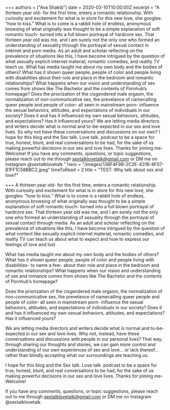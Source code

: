+++
authors = ["Ava Shakib"]
date = 2020-03-10T10:00:00Z
excerpt = "A thirteen year old- for the first time, enters a romantic relationship. With curiosity and excitement for what is in store for this new love, she googles: “how to kiss.” What is to come is a rabbit hole of endless, anonymous browsing of what originally was thought to be a simple explanation of soft romantic touch- turned into a full blown portrayal of hardcore sex. That thirteen year old was me, and I am surely not the only one who formed an understanding of sexuality through the portrayal of sexual contact in internet and porn media. As an adult and scholar reflecting on the prevalence of situations like this, I have become intrigued by the question of what sexually explicit internet material, romantic comedies, and reality TV teach us.   What has media taught me about my own body and the bodies of others? What has it shown queer people, people of color and people living with disabilities about their role and place in the bedroom and romantic relationships? What happens when our vision and understanding of sex comes from shows like The Bachelor and the contents of Pornhub’s homepage?   Does the priorization of the cisgendered male orgasm, the normalization of non-communicative sex, the prevelance of namecalling queer people and people of color- all seen in mainstream porn- influence the sexual behaviors, attitudes, and expectations of individuals in our society? Does it and has it influenced my own sexual behaviors, attitudes, and expectations? Has it influenced yours?  We are letting media directors and writers decide what is normal and to-be-expected in our sex and love lives. So why not have these conversations and discussions on our own? I hope for this blog and the Sex talk. Love talk. podcast to be a space for true, honest, blunt, and real conversations to be had, for the sake of us making powerful decisions in our sex and love lives. Thanks for joining me- Welcome!   If you have any comments, questions, or topic suggestions, please reach out to me through sextalklovetalk@gmail.com or DM me on Instagram @sextalklovetalk "
hero = "/images/13BF4F9B-2C2E-431B-8F07-B1FF1C58BBC2.jpeg"
timeToRead = 2
title = "TEST: Why talk about sex and love?"

+++
A thirteen year old- for the first time, enters a romantic relationship. With curiosity and excitement for what is in store for this new love, she googles: “how to kiss.” What is to come is a rabbit hole of endless, anonymous browsing of what originally was thought to be a simple explanation of soft romantic touch- turned into a full blown portrayal of hardcore sex. That thirteen year old was me, and I am surely not the only one who formed an understanding of sexuality through the portrayal of sexual contact through media. As an adult and scholar reflecting on the prevalence of situations like this, I have become intrigued by the question of what content like sexually explicit internet material, romantic comedies, and reality TV can teach us about what to expect and how to express our feelings of love and lust  

What has media taught me about my own body and the bodies of others? What has it shown queer people, people of color and people living with disabilities- to name a few- about their role and place in the bedroom and romantic relationships? What happens when our vision and understanding of sex and romance comes from shows like The Bachelor and the contents of Pornhub’s homepage?

Does the priorization of the cisgendered male orgasm, the normalization of non-communicative sex, the prevelance of namecalling queer people and people of color- all seen in mainstream porn- influence the sexual behaviors, attitudes, and expectations of individuals in our society? Does it and has it influenced my own sexual behaviors, attitudes, and expectations? Has it influenced yours?

We are letting media directors and writers decide what is normal and to-be-expected in our sex and love lives. Why not, instead, have these conversations and discussions with people in our personal lives? That way, through sharing our thoughts and stories, we can gain more control and understanding of our own experiences of sex and love... or lack thereof... rather than blindly accepting what our surroundings are teaching us.

I hope for this blog and the Sex talk. Love talk. podcast to be a space for true, honest, blunt, and real conversations to be had, for the sake of us making powerful decisions in our sex and love lives. Thanks for joining me- Welcome!

If you have any comments, questions, or topic suggestions, please reach out to me through sextalklovetalk@gmail.com or DM me on Instagram @sextalklovetalk